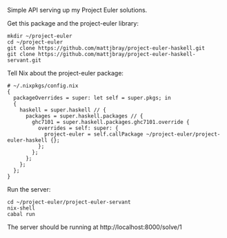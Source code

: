 Simple API serving up my Project Euler solutions.

Get this package and the project-euler library:
```
mkdir ~/project-euler
cd ~/project-euler
git clone https://github.com/mattjbray/project-euler-haskell.git
git clone https://github.com/mattjbray/project-euler-haskell-servant.git
```

Tell Nix about the project-euler package:
```
# ~/.nixpkgs/config.nix
{
  packageOverrides = super: let self = super.pkgs; in
  {
    haskell = super.haskell // {
      packages = super.haskell.packages // {
        ghc7101 = super.haskell.packages.ghc7101.override {
          overrides = self: super: {
            project-euler = self.callPackage ~/project-euler/project-euler-haskell {};
          };
        };
      };
    };
  };
}
```

Run the server:
```
cd ~/project-euler/project-euler-servant
nix-shell
cabal run
```

The server should be running at http://localhost:8000/solve/1
